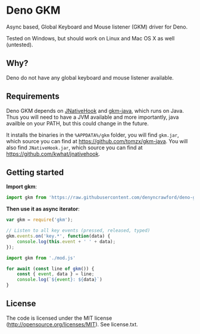 # Deno GKM
Async based, Global Keyboard and Mouse listener (GKM) driver for Deno.

Tested on Windows, but should work on Linux and Mac OS X as well (untested).

## Why?

Deno do not have any global keyboard and mouse listener available.

## Requirements

Deno GKM depends on [JNativeHook](https://github.com/kwhat/jnativehook) and [gkm-java](https://github.com/tomzx/gkm-java), which runs on Java. Thus you will need to have a JVM available and more importantly, java availble on your PATH, but this could change in the future.

It installs the binaries in the `%APPDATA%/gkm` folder, you will find `gkm.jar`, which source you can find at https://github.com/tomzx/gkm-java.
You will also find `JNativeHook.jar`, which source you can find at https://github.com/kwhat/jnativehook.

## Getting started

**Import gkm**:

```JavaScript
import gkm from 'https://raw.githubusercontent.com/denyncrawford/deno-gkm/master/mod.js'
```

**Then use it as async iterator**:

```javascript
var gkm = require('gkm');

// Listen to all key events (pressed, released, typed)
gkm.events.on('key.*', function(data) {
    console.log(this.event + ' ' + data);
});

import gkm from './mod.js'

for await (const line of gkm()) {
    const { event, data } = line;
	console.log(`${event}: ${data}`)
}
```

## License
The code is licensed under the MIT license (http://opensource.org/licenses/MIT). See license.txt.